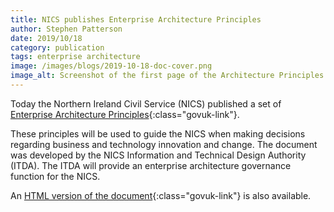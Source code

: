 ```yaml
---
title: NICS publishes Enterprise Architecture Principles
author: Stephen Patterson
date: 2019/10/18
category: publication
tags: enterprise architecture
image: /images/blogs/2019-10-18-doc-cover.png
image_alt: Screenshot of the first page of the Architecture Principles document
---
```


Today the Northern Ireland Civil Service (NICS) published a set of [Enterprise Architecture Principles][1]{:class="govuk-link"}.

These principles will be used to guide the NICS when making decisions regarding business and technology innovation and change. The document was developed by the NICS Information and Technical Design Authority (ITDA). The ITDA will provide an enterprise architecture governance function for the NICS.

An [HTML version of the document][2]{:class="govuk-link"} is also available.

[1]: https://www.finance-ni.gov.uk/publications/nics-enterprise-architecture-principles-itda
[2]: https://principles.ea.digitalni.gov.uk
